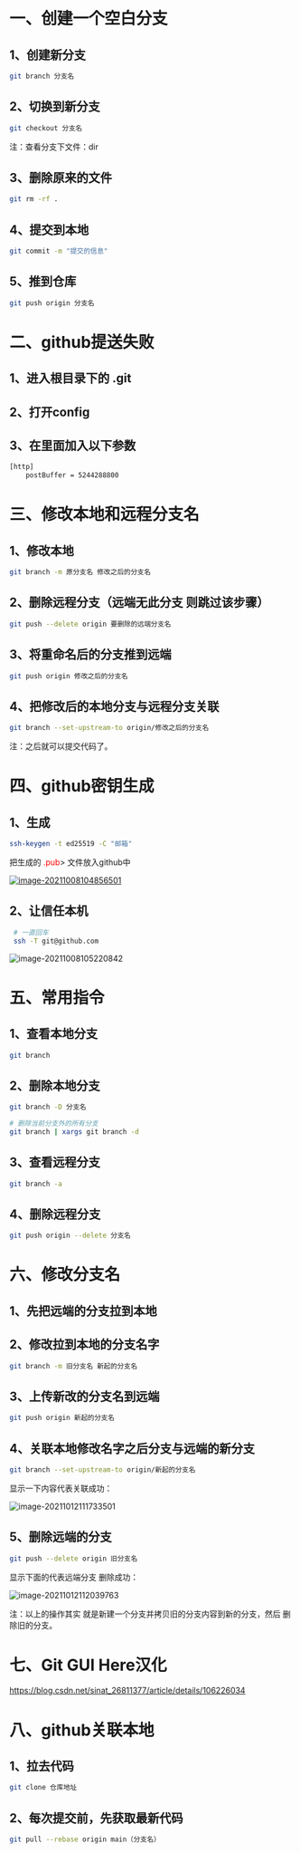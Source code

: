 # 一、创建一个空白分支

## 1、创建新分支

```bash
git branch 分支名
```

## 2、切换到新分支

```bash
git checkout 分支名
```

注：查看分支下文件：dir

## 3、删除原来的文件

```bash
git rm -rf .
```

## 4、提交到本地

```bash
git commit -m "提交的信息"
```

## 5、推到仓库

```bash
git push origin 分支名
```

# 二、github提送失败



## 1、进入根目录下的 .git

## 2、打开config

## 3、在里面加入以下参数

```bash
[http]
	postBuffer = 5244288800
```

# 三、修改本地和远程分支名

## 1、修改本地

```bash
git branch -m 原分支名 修改之后的分支名 
```

## 2、删除远程分支（远端无此分支 则跳过该步骤）

```bash
git push --delete origin 要删除的远端分支名
```

## 3、将重命名后的分支推到远端

```bash
git push origin 修改之后的分支名
```

## 4、把修改后的本地分支与远程分支关联

```bash
git branch --set-upstream-to origin/修改之后的分支名
```

注：之后就可以提交代码了。

# 四、github密钥生成

## 1、生成

```bash
ssh-keygen -t ed25519 -C "邮箱"
```

把生成的 <font color=red>.pub</font>> 文件放入github中

[![image-20211008104856501](https://gitee.com/Green_chicken/picture/raw/master/markdown/image-20211008104856501.png)](https://docs.github.com/cn/authentication/connecting-to-github-with-ssh)

## 2、让信任本机

```bash
 # 一直回车
 ssh -T git@github.com
```

![image-20211008105220842](https://gitee.com/Green_chicken/picture/raw/master/markdown/image-20211008105220842.png)

# 五、常用指令

## 1、查看本地分支

```bash
git branch
```

## 2、删除本地分支

```bash
git branch -D 分支名

# 删除当前分支外的所有分支
git branch | xargs git branch -d
```

## 3、查看远程分支

```bash
git branch -a
```

## 4、删除远程分支

```bash
git push origin --delete 分支名
```

# 六、修改分支名

## 1、先把远端的分支拉到本地

## 2、修改拉到本地的分支名字

```bash
git branch -m 旧分支名 新起的分支名
```

## 3、上传新改的分支名到远端

```bash
git push origin 新起的分支名
```

## 4、关联本地修改名字之后分支与远端的新分支

```bash
git branch --set-upstream-to origin/新起的分支名
```

显示一下内容代表关联成功：

![image-20211012111733501](https://gitee.com/Green_chicken/picture/raw/master/markdown/image-20211012111733501.png)

## 5、删除远端的分支

```bash
git push --delete origin 旧分支名
```

显示下面的代表远端分支 删除成功：

 ![image-20211012112039763](https://gitee.com/Green_chicken/picture/raw/master/markdown/image-20211012112039763.png)

注：以上的操作其实 就是新建一个分支并拷贝旧的分支内容到新的分支，然后 删除旧的分支。

# 七、Git GUI Here汉化

https://blog.csdn.net/sinat_26811377/article/details/106226034

# 八、github关联本地

## 1、拉去代码

```bash
git clone 仓库地址
```

## 2、每次提交前，先获取最新代码

```bash
git pull --rebase origin main（分支名）
```

